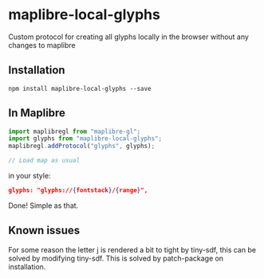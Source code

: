 # maplibre-local-glyphs

Custom protocol for creating all glyphs locally in the browser without any changes to maplibre

## Installation

```
npm install maplibre-local-glyphs --save
```

## In Maplibre

```js
import maplibregl from "maplibre-gl";
import glyphs from "maplibre-local-glyphs";
maplibregl.addProtocol("glyphs", glyphs);

// Load map as usual
```

in your style:

```json
glyphs: "glyphs://{fontstack}/{range}",
```

Done! Simple as that.

## Known issues

For some reason the letter j is rendered a bit to tight by tiny-sdf, this can be solved by modifying tiny-sdf. This is solved by patch-package on installation.
